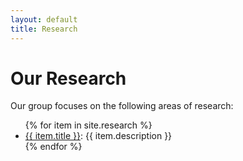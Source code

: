 ```yaml
---
layout: default
title: Research
---
```

<h1>Our Research</h1>
<p>Our group focuses on the following areas of research:</p>
<ul>
{% for item in site.research %}
  <li><a href="{{ item.url }}">{{ item.title }}</a>: {{ item.description }}</li>
{% endfor %}
</ul>
